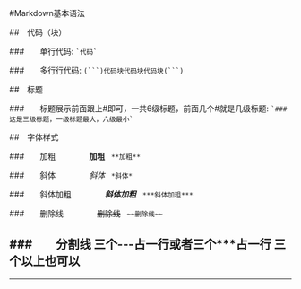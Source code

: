 #Markdown基本语法

##&emsp;代码（块）
        
###&emsp;&emsp;单行代码:  ``` `代码` ```

###&emsp;&emsp;多行行代码:  ` (```)代码块代码块代码块(```) `


##&emsp;标题

###&emsp;&emsp;标题展示前面跟上#即可，一共6级标题，前面几个#就是几级标题:  ``` `###这是三级标题，一级标题最大，六级最小` ```


##&emsp;字体样式

###&emsp;&emsp;加粗
&emsp;&emsp;&emsp;&emsp;**加粗**  `  **加粗** `

###&emsp;&emsp;斜体
&emsp;&emsp;&emsp;&emsp;*斜体*  `  *斜体* `

###&emsp;&emsp;斜体加粗
&emsp;&emsp;&emsp;&emsp;***斜体加粗***  `  ***斜体加粗*** `

###&emsp;&emsp;删除线
&emsp;&emsp;&emsp;&emsp;~~删除线~~  `  ~~删除线~~ `

###&emsp;&emsp;分割线 三个---占一行或者三个***占一行 三个以上也可以
---  
***
